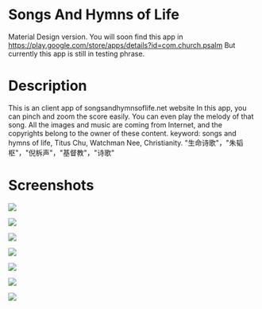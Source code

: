 # Songs And Hymns of Life
Material Design version.
You will soon find this app in https://play.google.com/store/apps/details?id=com.church.psalm
But currently this app is still in testing phrase.

# Description
This is an client app of songsandhymnsoflife.net website
In this app, you can pinch and zoom the score easily. You can even play the melody of that song.
All the images and music are coming from Internet, and the copyrights belong to the owner of these content.
keyword: songs and hymns of life, Titus Chu, Watchman Nee, Christianity. "生命诗歌"，"朱韬枢"，"倪柝声"，"基督教"，"诗歌"

# Screenshots
![]({{site.baseurl}}//1.png)

![]({{site.baseurl}}//2.png)

![]({{site.baseurl}}//3.png)

![]({{site.baseurl}}//4.png)

![]({{site.baseurl}}//5.png)

![]({{site.baseurl}}//6.png)

![]({{site.baseurl}}//7.png)